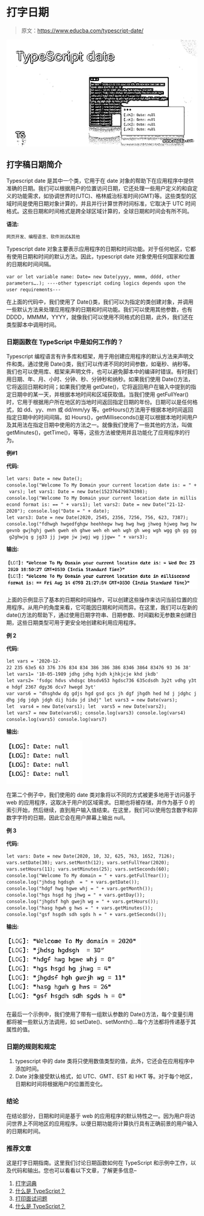 # 打字日期

> 原文：<https://www.educba.com/typescript-date/>

![TypeScript date](img/0c461a793f1f674e98bee5623de9b554.png)



## 打字稿日期简介

Typescript date 是其中一个类，它用于在 date 对象的帮助下在应用程序中提供准确的日期。我们可以根据用户的位置访问日期，它还处理一些用户定义的和自定义的功能需求，如协调世界时(UTC)、格林威治标准时间(GMT)等。这些类型的区域时间是使用日期对象计算的，并且并行计算世界时间标准，它取决于 UTC 时间格式。这些日期和时间格式是跨全球区域计算的，全球日期和时间会有所不同。

**语法:**

<small>网页开发、编程语言、软件测试&其他</small>

Typescript date 对象主要表示应用程序的日期和时间功能。对于任何地区，它都有使用日期和时间的默认方法。因此，typescript date 对象使用任何国家和位置的日期和时间间隔。

`var or let variable name: Date= new Date(yyyy, mmmm, dddd, other parameters….);
----other typescript coding logics depends upon the user requirements---`

在上面的代码中，我们使用了 Date()类，我们可以为指定的类创建对象，并调用一些默认方法来处理应用程序的日期和时间功能。我们可以使用其他参数，也有 DDDD，MMMM，YYYY，就像我们可以使用不同格式的日期，此外，我们还在类型脚本中调用时间。

### 日期函数在 TypeScript 中是如何工作的？

Typescript 编程语言有许多库和框架，用于用创建应用程序的默认方法来声明文件和类。通过使用 Date()类，我们可以传递不同的时间参数，如毫秒、纳秒等。我们也可以使用库、框架来声明文件，也可以避免脚本中的编译时错误。有时我们用日期、年、月、小时、分钟、秒、分钟秒和纳秒。如果我们使用 Date()方法，它将返回日期和时间；如果我们使用 getDate()，它将返回用户在输入中提到的指定日期中的某一天，并根据本地时间和区域获取值。当我们使用 getFullYear()时，它用于根据用户所在地区的当地时间返回指定日期的年份。日期可以是任何格式，如 dd、yy、mm 或 dd/mm/yy 等。getHours()方法用于根据本地时间返回指定日期中的时间间隔，如 Hours()，getMilliseconds()是可以根据本地时间用户及其用法在指定日期中使用的方法之一。就像我们使用了一些其他的方法，叫做 getMinutes()，getTime()，等等，这些方法被使用并且功能化了应用程序的行为。

**例#1**

**代码:**

`let vars: Date = new Date();
console.log("Welcome To My Domain your current location date is: = " + vars);
let vars1: Date = new Date(152376479874398);
console.log("Welcome To My Domain your current location date in millisecond format is: == " + vars1);
let vars2: Date = new Date("21-12-2020");
console.log("Date = " + date);
let vars3: Date = new Date(2020, 2545, 2356, 7256, 756, 623, 7387);
console.log("fdhwgh hwgedfghgw heehhegw hwg hwg hwg jhweg hjweg hwg hwgevnb gwjhghj gweh gweh eh ghwe weh eh weh wgh gh weg wgh wgg gh gg gg g2ghwjq g jg33 jj jwge jw jwgj wg jjgw= " + vars3);`

**输出:**

![TypeScript date output 1](img/bac3286fb3f844ee1f56a5e941290ab9.png)



上面的示例显示了基本的日期和时间操作，可以创建这些操作来访问当前位置的应用程序。从用户的角度来看，它可能因日期和时间而异。在这里，我们可以在新的 date()方法的帮助下，通过使用日期字符串、日期参数、时间戳和无参数来创建日期，这些日期类型可用于更安全地创建和利用应用程序。

**例 2**

**代码:**

`let vars = '2020-12-22 235 63e5 63 376 376 834 834 386 386 386 8346 3864 83476 93 36 38'
let vars1= '10-05-1989 jdhg jdhg hjdh kjhkjcje khd jkdb'
let vars2= 'fsdgc hdvs vhdsgc bhsdv653 hgdsc736 635cdsdh 3y2t vdhg y3te hdgf 2367 dgy36 dcv7 hwegd 3yt'
var vars6 = "dhsghdw dg gdjs hgd gsd gcs jh dgf jhgdh hed hd j jdghc jdhg jdg jdgh jdgh dij hidu jd ihdj"
let vars3 = new Date(vars);
let  vars4 = new Date(vars1);
let  vars5 = new Date(vars2);
let vars7 = new Date(vars6);
console.log(vars3)
console.log(vars4)
console.log(vars5)
console.log(vars7)`

**输出:**

![TypeScript date output 2](img/e612eb040229ea1a5a1d77c0398ac0f5.png)



在第二个例子中，我们使用的 date 类对象将以不同的方式被更多地用于访问基于 web 的应用程序，这取决于用户的区域需求。日期也将被存储，并作为基于 0 的索引开始，然后继续，直到用户输入值结束。在这里，我们可以使用包含数字和非数字字符的日期，因此它会在用户屏幕上输出 null。

**例 3**

**代码:**

`let vars: Date = new Date(2020, 10, 32, 625, 763, 1652, 7126);
vars.setDate(30);
vars.setMonth(12);
vars.setFullYear(2020);
vars.setHours(11);
vars.setMinutes(25);
vars.setSeconds(60);
console.log("Welcome To My domain = " + vars.getFullYear());
console.log("jhdsg hgdsgh  = " + vars.getDate());
console.log("hdgf hwg hgwe whj = " + vars.getMonth());
console.log("hgs hsgd hg jhwg = " + vars.getDay());
console.log("jhgdsf hgh gwejh wg = " + vars.getHours());
console.log("hasg hgwh g hws = " + vars.getMinutes());
console.log("gsf hsgdh sdh sgds h = " + vars.getSeconds());`

**输出:**

![output 3](img/b98eda99e141afd8b92b6ecbeabdb463.png)



在最后一个示例中，我们使用了带有一组默认参数的 Date()方法，每个变量引用都将被一些默认方法调用，如 setDate()、setMonth()…每个方法都将传递基于其属性的值。

### 日期的规则和规定

1.  typescript 中的 date 类将只使用数值类型的值，此外，它还会在应用程序中添加时间。
2.  Date 对象接受默认格式，如 UTC、GMT、EST 和 HKT 等。对于每个地区，日期和时间将根据用户的位置而变化。

### 结论

在结论部分，日期和时间是基于 web 的应用程序的默认特性之一。因为用户将访问世界上不同地区的应用程序。以便日期功能将计算执行具有正确前景的用户输入的日期和时间。

### 推荐文章

这是打字日期指南。这里我们讨论日期函数如何在 TypeScript 和示例中工作，以及代码和输出。您也可以看看以下文章，了解更多信息–

1.  [打字词典](https://www.educba.com/typescript-dictionary/)
2.  [什么是 TypeScript？](https://www.educba.com/what-is-typescript/)
3.  [打印面试问题](https://www.educba.com/typescript-interview-questions/)
4.  [什么是 TypeScript？](https://www.educba.com/what-is-typescript/)





